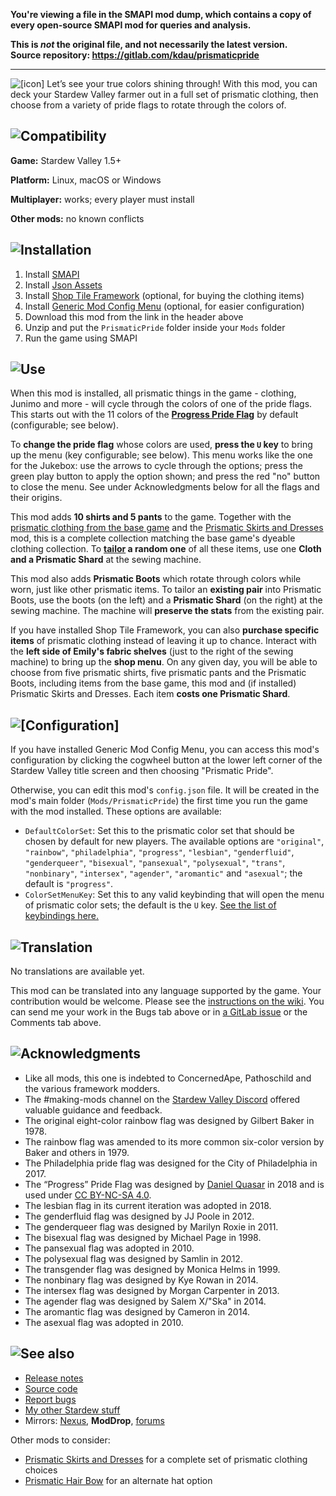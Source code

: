 **You're viewing a file in the SMAPI mod dump, which contains a copy of every open-source SMAPI mod
for queries and analysis.**

**This is _not_ the original file, and not necessarily the latest version.**  
**Source repository: https://gitlab.com/kdau/prismaticpride**

----

![[icon]](https://www.kdau.com/PrismaticPride/icon.png) Let’s see your true colors shining through! With this mod, you can deck your Stardew Valley farmer out in a full set of prismatic clothing, then choose from a variety of pride flags to rotate through the colors of.

## ![Compatibility](https://www.kdau.com/headers/compatibility.png)

**Game:** Stardew Valley 1.5+

**Platform:** Linux, macOS or Windows

**Multiplayer:** works; every player must install

**Other mods:** no known conflicts

## ![Installation](https://www.kdau.com/headers/installation.png)

1. Install [SMAPI](https://smapi.io/)
1. Install [Json Assets](https://www.moddrop.com/stardew-valley/mods/399895-json-assets)
1. Install [Shop Tile Framework](https://www.moddrop.com/stardew-valley/mods/716384-shop-tile-framework) (optional, for buying the clothing items)
1. Install [Generic Mod Config Menu](https://www.moddrop.com/stardew-valley/mods/771692-generic-mod-config-menu) (optional, for easier configuration)
1. Download this mod from the link in the header above
1. Unzip and put the `PrismaticPride` folder inside your `Mods` folder
1. Run the game using SMAPI

## ![Use](https://www.kdau.com/headers/use.png)

When this mod is installed, all prismatic things in the game - clothing, Junimo and more - will cycle through the colors of one of the pride flags. This starts out with the 11 colors of the **[Progress Pride Flag](https://quasar.digital/progress-initiative/)** by default (configurable; see below).

To **change the pride flag** whose colors are used, **press the `U` key** to bring up the menu (key configurable; see below). This menu works like the one for the Jukebox: use the arrows to cycle through the options; press the green play button to apply the option shown; and press the red "no" button to close the menu. See under Acknowledgments below for all the flags and their origins.

This mod adds **10 shirts and 5 pants** to the game. Together with the [prismatic clothing from the base game](https://stardewvalleywiki.com/Prismatic_Shard#Tailoring) and the [Prismatic Skirts and Dresses](https://www.nexusmods.com/stardewvalley/mods/4719) mod, this is a complete collection matching the base game's dyeable clothing collection. To **[tailor](https://stardewvalleywiki.com/Tailoring) a random one** of all these items, use one **Cloth and a Prismatic Shard** at the sewing machine.

This mod also adds **Prismatic Boots** which rotate through colors while worn, just like other prismatic items. To tailor an **existing pair** into Prismatic Boots, use the boots (on the left) and a **Prismatic Shard** (on the right) at the sewing machine. The machine will **preserve the stats** from the existing pair.

If you have installed Shop Tile Framework, you can also **purchase specific items** of prismatic clothing instead of leaving it up to chance. Interact with the **left side of Emily's fabric shelves** (just to the right of the sewing machine) to bring up the **shop menu**. On any given day, you will be able to choose from five prismatic shirts, five prismatic pants and the Prismatic Boots, including items from the base game, this mod and (if installed) Prismatic Skirts and Dresses. Each item **costs one Prismatic Shard**.

## ![[Configuration]](https://www.kdau.com/headers/configuration.png)

If you have installed Generic Mod Config Menu, you can access this mod's configuration by clicking the cogwheel button at the lower left corner of the Stardew Valley title screen and then choosing "Prismatic Pride".

Otherwise, you can edit this mod's `config.json` file. It will be created in the mod's main folder (`Mods/PrismaticPride`) the first time you run the game with the mod installed. These options are available:

* `DefaultColorSet`: Set this to the prismatic color set that should be chosen by default for new players. The available options are `"original"`, `"rainbow"`, `"philadelphia"`, `"progress"`, `"lesbian"`, `"genderfluid"`, `"genderqueer"`, `"bisexual"`, `"pansexual"`, `"polysexual"`, `"trans"`, `"nonbinary"`, `"intersex"`, `"agender"`, `"aromantic"` and `"asexual"`; the default is `"progress"`.
* `ColorSetMenuKey`: Set this to any valid keybinding that will open the menu of prismatic color sets; the default is the `U` key. [See the list of keybindings here.](https://stardewvalleywiki.com/Modding:Player_Guide/Key_Bindings#Available_bindings)

## ![Translation](https://www.kdau.com/headers/translation.png)

No translations are available yet.

This mod can be translated into any language supported by the game. Your contribution would be welcome. Please see the [instructions on the wiki](https://stardewvalleywiki.com/Modding:Translations). You can send me your work in the Bugs tab above or in [a GitLab issue](https://gitlab.com/kdau/prismaticpride/-/issues) or the Comments tab above.

## ![Acknowledgments](https://www.kdau.com/headers/acknowledgments.png)

* Like all mods, this one is indebted to ConcernedApe, Pathoschild and the various framework modders.
* The #making-mods channel on the [Stardew Valley Discord](https://discord.gg/StardewValley) offered valuable guidance and feedback.
* The original eight-color rainbow flag was designed by Gilbert Baker in 1978.
* The rainbow flag was amended to its more common six-color version by Baker and others in 1979.
* The Philadelphia pride flag was designed for the City of Philadelphia in 2017.
* The “Progress” Pride Flag was designed by [Daniel Quasar](https://quasar.digital/) in 2018 and is used under [CC BY-NC-SA 4.0](http://creativecommons.org/licenses/by-nc-sa/4.0/).
* The lesbian flag in its current iteration was adopted in 2018.
* The genderfluid flag was designed by JJ Poole in 2012.
* The genderqueer flag was designed by Marilyn Roxie in 2011.
* The bisexual flag was designed by Michael Page in 1998.
* The pansexual flag was adopted in 2010.
* The polysexual flag was designed by Samlin in 2012.
* The transgender flag was designed by Monica Helms in 1999.
* The nonbinary flag was designed by Kye Rowan in 2014.
* The intersex flag was designed by Morgan Carpenter in 2013.
* The agender flag was designed by Salem X/"Ska" in 2014.
* The aromantic flag was designed by Cameron in 2014.
* The asexual flag was adopted in 2010.

## ![See also](https://www.kdau.com/headers/see-also.png)

* [Release notes](https://gitlab.com/kdau/prismaticpride/-/blob/main/doc/RELEASE-NOTES.md)
* [Source code](https://gitlab.com/kdau/prismaticpride)
* [Report bugs](https://gitlab.com/kdau/prismaticpride/-/issues)
* [My other Stardew stuff](https://www.kdau.com/stardew)
* Mirrors:
	[Nexus](https://www.nexusmods.com/stardewvalley/mods/9019),
	**ModDrop**,
	[forums](https://forums.stardewvalley.net/resources/prismatic-pride.81/)

Other mods to consider:

* [Prismatic Skirts and Dresses](https://www.nexusmods.com/stardewvalley/mods/4719) for a complete set of prismatic clothing choices
* [Prismatic Hair Bow](https://www.nexusmods.com/stardewvalley/mods/8916) for an alternate hat option
